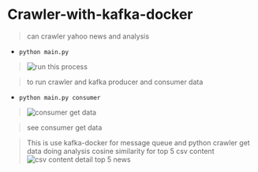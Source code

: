 # Crawler-with-kafka-docker

> can crawler yahoo news and analysis

* ```python main.py```  

> ![run this process](https://i.imgur.com/VfJzvkr.jpg)

> to run crawler and kafka producer and consumer data

* ``` python main.py consumer ```  

> ![consumer get data](https://i.imgur.com/2Ym7611.jpg)

> see consumer get data

> This is use kafka-docker for message queue and python crawler get data 
> doing analysis cosine similarity for top 5 
> csv content 
> ![csv content detail top 5 news](https://i.imgur.com/xNBr5We.jpg)
